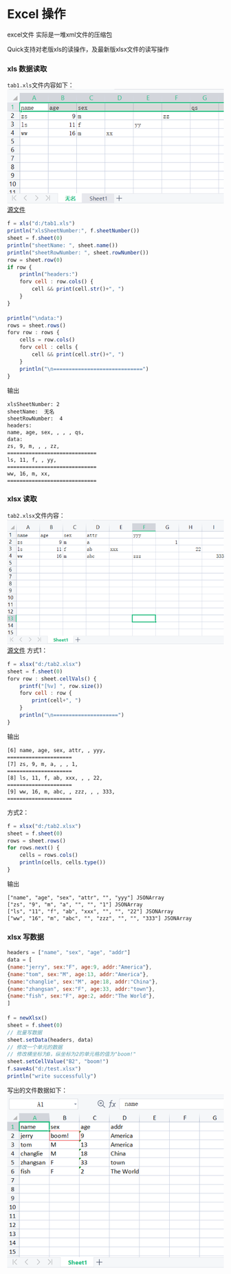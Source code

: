 # Excel 操作

excel文件 实际是一堆xml文件的压缩包

Quick支持对老版xls的读操作，及最新版xlsx文件的读写操作

### xls 数据读取
`tab1.xls`文件内容如下：  
![illustration](../img/xls-src.png)  
[源文件](../static/tab1.xls)
```js
f = xls("d:/tab1.xls")
println("xlsSheetNumber:", f.sheetNumber())
sheet = f.sheet(0)
println("sheetName: ", sheet.name())
println("sheetRowNumber: ", sheet.rowNumber())
row = sheet.row(0)
if row {
    println("headers:")
    forv cell : row.cols() {
        cell && print(cell.str()+", ")
    }
}

println("\ndata:")
rows = sheet.rows()
forv row : rows {
    cells = row.cols()
    forv cell : cells {
        cell && print(cell.str()+", ")
    }
    println("\n=============================")
}
```
输出
```
xlsSheetNumber: 2
sheetName:  无名
sheetRowNumber:  4
headers:
name, age, sex, , , , qs, 
data:
zs, 9, m, , , zz, 
=============================
ls, 11, f, , yy, 
=============================
ww, 16, m, xx, 
=============================
```

### xlsx 读取
`tab2.xlsx`文件内容：
![illustraction](../img/xlsx-src.png)  
[源文件](../static/tab2.xlsx)
方式1：
```js
f = xlsx("d:/tab2.xlsx")
sheet = f.sheet(0)
forv row : sheet.cellVals() {
    printf("[%v] ", row.size())
    forv cell : row {
        print(cell+", ")
    }
    println("\n=====================")
}
```
输出
```
[6] name, age, sex, attr, , yyy, 
=====================
[7] zs, 9, m, a, , , 1, 
=====================
[8] ls, 11, f, ab, xxx, , , 22, 
=====================
[9] ww, 16, m, abc, , zzz, , , 333, 
=====================
```
方式2：
```js
f = xlsx("d:/tab2.xlsx")
sheet = f.sheet(0)
rows = sheet.rows()
for rows.next() {
    cells = rows.cols()
    println(cells, cells.type())
}
```
输出
```
["name", "age", "sex", "attr", "", "yyy"] JSONArray
["zs", "9", "m", "a", "", "", "1"] JSONArray
["ls", "11", "f", "ab", "xxx", "", "", "22"] JSONArray
["ww", "16", "m", "abc", "", "zzz", "", "", "333"] JSONArray
```

### xlsx 写数据
```js
headers = ["name", "sex", "age", "addr"]
data = [
{name:"jerry", sex:"F", age:9, addr:"America"},
{name:"tom", sex:"M", age:13, addr:"America"},
{name:"changlie", sex:"M", age:18, addr:"China"},
{name:"zhangsan", sex:"F", age:33, addr:"town"},
{name:"fish", sex:"F", age:2, addr:"The World"},
]

f = newXlsx()
sheet = f.sheet(0)
// 批量写数据
sheet.setData(headers, data)
// 修改一个单元的数据
// 修改横坐标为B，纵坐标为2的单元格的值为"boom!"
sheet.setCellValue("B2", "boom!")
f.saveAs("d:/test.xlsx")
println("write successfully")
```
写出的文件数据如下：
![illustration](../img/xlsx-res.png)